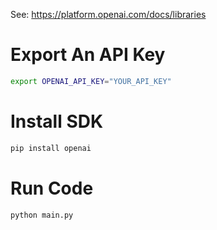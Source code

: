 See: https://platform.openai.com/docs/libraries

# Export An API Key

```bash
export OPENAI_API_KEY="YOUR_API_KEY"
```

# Install SDK

```bash
pip install openai
```

# Run Code

```bash
python main.py
```
